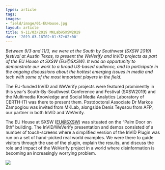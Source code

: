 ```yaml
---
types: article
tags:
images: 
- field/image/01-EUHouse.jpg
layout: article
title: 9-11/03/2019 MKLab@SXSW2019
date: '2019-03-18T02:01:37+02:00'
---
```

<p style="font-style: italic;">Between 9/3 and 11/3, we were at the South by Southwest (SXSW 2019) festival at Austin Texas, to present the WeVerify and InVID projects as part of the EU House at SXSW (EU@SXSW). It was an opportunity to demonstrate our work to a broad US-based audience, and to participate in the ongoing discussions about the hottest emerging issues in media and tech with some of the most important players in the field.
</p>

<p>The EU-funded InVID and WeVerify projects were featured prominently in this year’s South-By-Southwest Conference and Festival (SXSW2019) and the Multimedia Knowledge and Social Media Analytics Laboratory of CERTH-ITI was there to present them. Postdoctoral Associate Dr Markos Zampoglou was invited from MKLab, alongside Denis Teyssou from AFP, our partner in both InVID and WeVerify.
</p>

<p>The EU House at SXSW (<a href="https://euinaustin.org/" target="_blank">EU@SXSW</a>) was situated on the “Palm Door on 6th” building. The InVID/WeVerify presentation and demos consisted of a number of touch-screens where a simplified version of the InVID Plugin was run on a set of hand-picked real world examples. We were there to guide visitors through the use of the plugin, explain the results, and discuss the role and impact of the WeVerify project in a world where disinformation is becoming an increasingly worrying problem.</p>

<img src="field/image/02-Presentations.jpg" />
